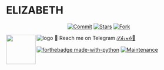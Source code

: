 # ELIZABETH
<p align="center">
    <a href="https://github.com/Apollothewolf/Elizabeth/commits/master"><img src="https://img.shields.io/github/last-commit/Apollothewolf/Elizabeth/master?label=Last%20Commit&style=flat-square&logo=github&color=F10070" alt="Commit" /></a>
    <a href="https://github.com/Apollothewolf/Elizabeth/stargazers"><img src="https://img.shields.io/github/stars/Apollothewolf/Elizabeth?label=Stars&style=flat-square&logo=github&color=F10070" alt="Stars" /></a>
    <a href="https://github.com/Apollothewolf/Elizabeth/network/members"><img src="https://img.shields.io/github/forks/Apollothewolf/Elizabeth?label=Fork&style=flat-square&logo=github&color=F10070" alt="Fork" /></a>
</p>

![logo](https://telegra.ph/file/d7fc94f41b336b8f4ff15.jpg)
💌 Reach me on Telegram [𝒮𝒽𝓇𝓊𝓉𝒾🍒](https://t.me/Risk_Girl)
<img src = https://i.pinimg.com/originals/25/d2/54/25d254df236c61306bceb86df5f671f1.gif width = 80 align = "left">

[![forthebadge made-with-python](http://ForTheBadge.com/images/badges/made-with-python.svg)](https://www.python.org/)
[![Maintenance](https://img.shields.io/badge/Maintained%3F-yes-green.svg)](https://github.com/p-rinc-e/Elizabeth/graphs/commit-activity)
